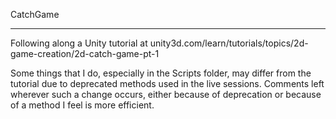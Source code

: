 CatchGame

<hr>

Following along a Unity tutorial at unity3d.com/learn/tutorials/topics/2d-game-creation/2d-catch-game-pt-1

Some things that I do, especially in the Scripts folder, may differ from the tutorial due to deprecated methods used in the live sessions. Comments left wherever such a change occurs, either because of deprecation or because of a method I feel is more efficient.
